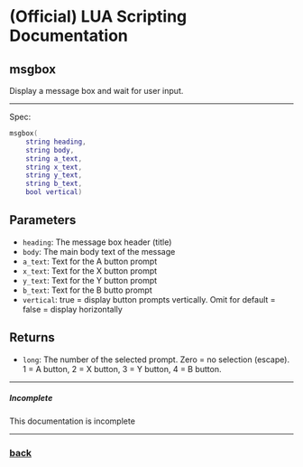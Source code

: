 
# (Official) LUA Scripting Documentation

## msgbox

Display a message box and wait for user input.

___

Spec:

```lua
msgbox(
	string heading,
	string body,
	string a_text,
	string x_text,
	string y_text,
	string b_text,
	bool vertical)
```

## Parameters

- `heading`: The message box header (title)
- `body`: The main body text of the message
- `a_text`: Text for the A button prompt
- `x_text`: Text for the X button prompt
- `y_text`: Text for the Y button prompt
- `b_text`: Text for the B butto prompt
- `vertical`: true = display button prompts vertically. Omit for default = false = display horizontally

## Returns

- `long`: The number of the selected prompt. Zero = no selection (escape). 1 = A button, 2 = X button, 3 = Y button, 4 = B button.

___

##### Incomplete

This documentation is incomplete

___

### [back](../gui)
